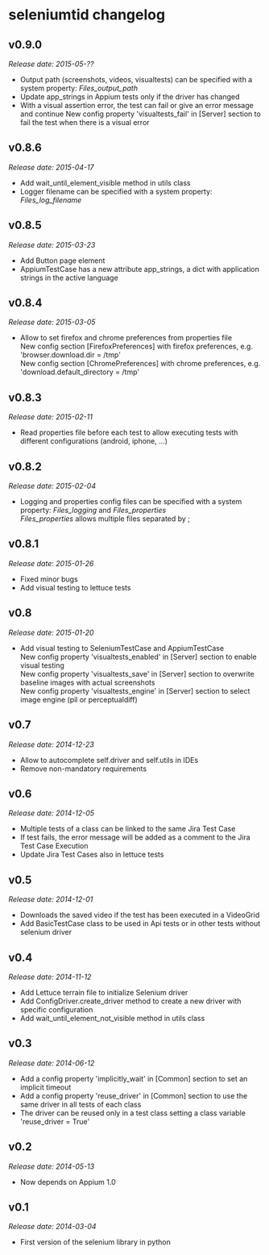 seleniumtid changelog
=====================

v0.9.0
------

*Release date: 2015-05-??*

  * Output path (screenshots, videos, visualtests) can be specified with a system property: *Files_output_path*
  * Update app_strings in Appium tests only if the driver has changed
  * With a visual assertion error, the test can fail or give an error message and continue
    New config property 'visualtests_fail' in [Server] section to fail the test when there is a visual error

v0.8.6
------

*Release date: 2015-04-17*

  * Add wait_until_element_visible method in utils class
  * Logger filename can be specified with a system property: *Files_log_filename*

v0.8.5
------

*Release date: 2015-03-23*

  * Add Button page element
  * AppiumTestCase has a new attribute app_strings, a dict with application strings in the active language

v0.8.4
------

*Release date: 2015-03-05*

  * Allow to set firefox and chrome preferences from properties file  
    New config section [FirefoxPreferences] with firefox preferences, e.g. 'browser.download.dir = /tmp'  
    New config section [ChromePreferences] with chrome preferences, e.g. 'download.default_directory = /tmp'

v0.8.3
------

*Release date: 2015-02-11*

  * Read properties file before each test to allow executing tests with different configurations (android, iphone, ...)

v0.8.2
------

*Release date: 2015-02-04*

  * Logging and properties config files can be specified with a system property: *Files_logging* and *Files_properties*  
    *Files_properties* allows multiple files separated by ;

v0.8.1
------

*Release date: 2015-01-26*

  * Fixed minor bugs
  * Add visual testing to lettuce tests

v0.8
----

*Release date: 2015-01-20*

  * Add visual testing to SeleniumTestCase and AppiumTestCase  
    New config property 'visualtests_enabled' in [Server] section to enable visual testing  
    New config property 'visualtests_save' in [Server] section to overwrite baseline images with actual screenshots  
    New config property 'visualtests_engine' in [Server] section to select image engine (pil or perceptualdiff)

v0.7
----

*Release date: 2014-12-23*

  * Allow to autocomplete self.driver and self.utils in IDEs
  * Remove non-mandatory requirements

v0.6
----

*Release date: 2014-12-05*

  * Multiple tests of a class can be linked to the same Jira Test Case
  * If test fails, the error message will be added as a comment to the Jira Test Case Execution
  * Update Jira Test Cases also in lettuce tests 

v0.5
----

*Release date: 2014-12-01*

  * Downloads the saved video if the test has been executed in a VideoGrid
  * Add BasicTestCase class to be used in Api tests or in other tests without selenium driver

v0.4
----

*Release date: 2014-11-12*

  * Add Lettuce terrain file to initialize Selenium driver
  * Add ConfigDriver.create_driver method to create a new driver with specific configuration
  * Add wait_until_element_not_visible method in utils class

v0.3
----

*Release date: 2014-06-12*

  * Add a config property 'implicitly_wait' in [Common] section to set an implicit timeout
  * Add a config property 'reuse_driver' in [Common] section to use the same driver in all tests of each class
  * The driver can be reused only in a test class setting a class variable 'reuse_driver = True'

v0.2
----

*Release date: 2014-05-13*

  * Now depends on Appium 1.0

v0.1
----

*Release date: 2014-03-04*

  * First version of the selenium library in python